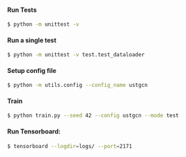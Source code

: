#### Run Tests

```bash
$ python -m unittest -v
```

#### Run a single test

```bash
$ python -m unittest -v test.test_dataloader
```

#### Setup config file

```bash
$ python -m utils.config --config_name ustgcn
```

#### Train

```bash
$ python train.py --seed 42 --config ustgcn --mode test
```

#### Run Tensorboard:

```bash
$ tensorboard --logdir=logs/ --port=2171
```
